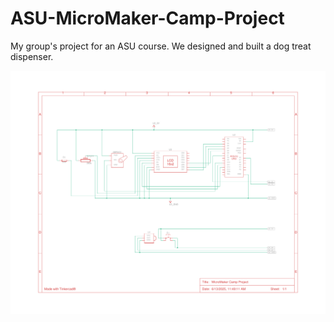 # ASU-MicroMaker-Camp-Project
My group's project for an ASU course. We designed and built a dog treat dispenser.

<img src="./MicroMaker Camp Project.pdf"></img>
